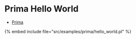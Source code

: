 # Prima Hello World

* [Prima](https://metacpan.org/pod/Prima)

{% embed include file="src/examples/prima/hello_world.pl" %}


